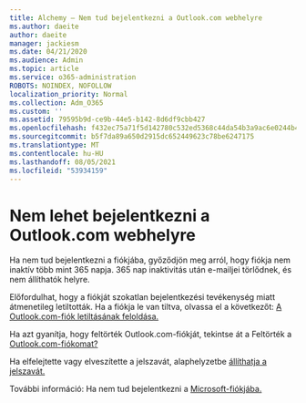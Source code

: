 ```yaml
---
title: Alchemy – Nem tud bejelentkezni a Outlook.com webhelyre
ms.author: daeite
author: daeite
manager: jackiesm
ms.date: 04/21/2020
ms.audience: Admin
ms.topic: article
ms.service: o365-administration
ROBOTS: NOINDEX, NOFOLLOW
localization_priority: Normal
ms.collection: Adm_O365
ms.custom: ''
ms.assetid: 79595b9d-ce9b-44e5-b142-8d6df9cbb427
ms.openlocfilehash: f432ec75a71f5d142780c532ed5368c44da54b3a9ac6e0244b4a4a5127b0acff
ms.sourcegitcommit: b5f7da89a650d2915dc652449623c78be6247175
ms.translationtype: MT
ms.contentlocale: hu-HU
ms.lasthandoff: 08/05/2021
ms.locfileid: "53934159"
---
```

# <a name="cant-sign-in-to-outlookcom"></a>Nem lehet bejelentkezni a Outlook.com webhelyre

Ha nem tud bejelentkezni a fiókjába, győződjön meg arról, hogy fiókja nem inaktív több mint 365 napja. 365 nap inaktivitás után e-mailjei törlődnek, és nem állíthatók helyre.
  
Előfordulhat, hogy a fiókját szokatlan bejelentkezési tevékenység miatt átmenetileg letiltották. Ha a fiókja le van tiltva, olvassa el a következőt: [A Outlook.com-fiók letiltásának feloldása.](https://support.office.com/article/f4ad2701-d166-4d8b-8a6a-9af2a1f8a4c4.aspx) 
  
Ha azt gyanítja, hogy feltörték Outlook.com-fiókját, tekintse át a Feltörték a [Outlook.com-fiókomat?](https://support.office.com/article/35993ac5-ac2f-494e-aacb-5232dda453d8.aspx)
  
Ha elfelejtette vagy elveszítette a jelszavát, alaphelyzetbe [állíthatja a jelszavát.](https://go.microsoft.com/fwlink/p/?LinkID=242804)
  
További információ: Ha nem tud bejelentkezni a [Microsoft-fiókjába.](https://go.microsoft.com/fwlink/p/?linkid=837479)
  

